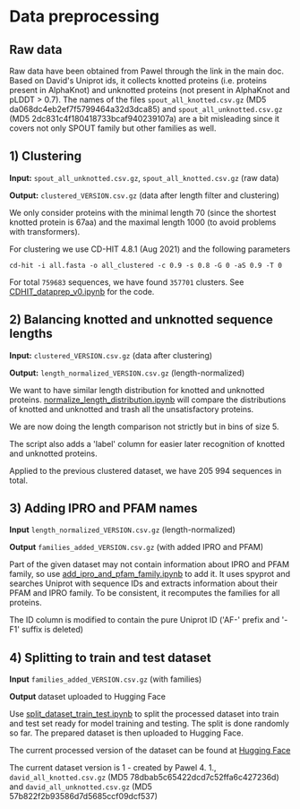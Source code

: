 # Data preprocessing

## Raw data

Raw data have been obtained from Pawel through the link in the main doc. Based on David's Uniprot ids, it collects knotted proteins (i.e. proteins present in AlphaKnot) and unknotted proteins (not present in AlphaKnot and pLDDT > 0.7). The names of the files `spout_all_knotted.csv.gz` (MD5 da068dc4eb2ef7f5799464a32d3dca85) and `spout_all_unknotted.csv.gz` (MD5 2dc831c4f180418733bcaf940239107a) are a bit misleading since it covers not only SPOUT family but other families as well.

## 1) Clustering

**Input:** `spout_all_unknotted.csv.gz`, `spout_all_knotted.csv.gz` (raw data)

**Output:** `clustered_VERSION.csv.gz` (data after length filter and clustering)

We only consider proteins with the minimal length 70 (since the shortest knotted protein is 67aa) and the maximal length 1000 (to avoid problems with transformers).

For clustering we use CD-HIT 4.8.1 (Aug 2021) and the following parameters

```
cd-hit -i all.fasta -o all_clustered -c 0.9 -s 0.8 -G 0 -aS 0.9 -T 0
```

For total `759683` sequences, we have found `357701` clusters. See [CDHIT_dataprep_v0.ipynb](CDHIT_dataprep_v0.ipynb) for the code.

## 2) Balancing knotted and unknotted sequence lengths

**Input:** `clustered_VERSION.csv.gz` (data after clustering)

**Output:** `length_normalized_VERSION.csv.gz` (length-normalized)

We want to have similar length distribution for knotted and unknotted proteins. [normalize_length_distribution.ipynb](normalize_length_distribution.ipynb) will compare the distributions of knotted and unknotted and trash all the unsatisfactory proteins.

We are now doing the length comparison not strictly but in bins of size 5.

The script also adds a 'label' column for easier later recognition of knotted and unknotted proteins.

Applied to the previous clustered dataset, we have 205 994 sequences in total.



## 3) Adding IPRO and PFAM names

**Input** `length_normalized_VERSION.csv.gz` (length-normalized)

**Output** `families_added_VERSION.csv.gz` (with added IPRO and PFAM)

Part of the given dataset may not contain information about IPRO and PFAM family, so use [add_ipro_and_pfam_family.ipynb](add_ipro_and_pfam_family.ipynb) to add it. It uses spyprot and searches Uniprot with sequence IDs and extracts information about their PFAM and IPRO family. To be consistent, it recomputes the families for all proteins. 

The ID column is modified to contain the pure Uniprot ID ('AF-' prefix and '-F1' suffix is deleted)


## 4) Splitting to train and test dataset

**Input** `families_added_VERSION.csv.gz` (with families)

**Output** dataset uploaded to Hugging Face

Use [split_dataset_train_test.ipynb](split_dataset_train_test.ipynb) to split the processed dataset into train and test set ready for model training and testing. The split is done randomly so far. The prepared dataset is then uploaded to Hugging Face.

The current processed version of the dataset can be found at [Hugging Face](https://huggingface.co/datasets/EvaKlimentova/knots_AF)

The current dataset version is 1 - created by Pawel 4. 1., `david_all_knotted.csv.gz` (MD5 78dbab5c65422dcd7c52ffa6c427236d) and `david_all_unknotted.csv.gz` (MD5 57b822f2b93586d7d5685ccf09dcf537)

